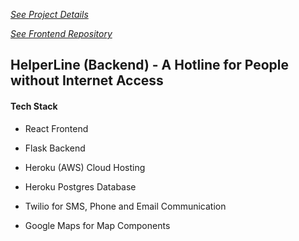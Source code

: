
[*See Project Details*](https://helperline.github.io/project/)

[*See Frontend Repository*](https://github.com/helperline/web-frontend)

## HelperLine (Backend) - A Hotline for People without Internet Access

#### Tech Stack

* React Frontend
* Flask Backend

* Heroku (AWS) Cloud Hosting
* Heroku Postgres Database

* Twilio for SMS, Phone and Email Communication
* Google Maps for Map Components

